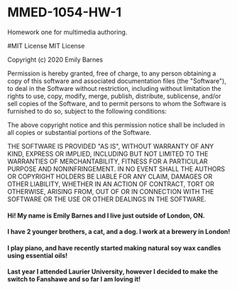 # MMED-1054-HW-1
Homework one for multimedia authoring.


#MIT License
MIT License

Copyright (c) 2020 Emily Barnes

Permission is hereby granted, free of charge, to any person obtaining a copy
of this software and associated documentation files (the "Software"), to deal
in the Software without restriction, including without limitation the rights
to use, copy, modify, merge, publish, distribute, sublicense, and/or sell
copies of the Software, and to permit persons to whom the Software is
furnished to do so, subject to the following conditions:

The above copyright notice and this permission notice shall be included in all
copies or substantial portions of the Software.

THE SOFTWARE IS PROVIDED "AS IS", WITHOUT WARRANTY OF ANY KIND, EXPRESS OR
IMPLIED, INCLUDING BUT NOT LIMITED TO THE WARRANTIES OF MERCHANTABILITY,
FITNESS FOR A PARTICULAR PURPOSE AND NONINFRINGEMENT. IN NO EVENT SHALL THE
AUTHORS OR COPYRIGHT HOLDERS BE LIABLE FOR ANY CLAIM, DAMAGES OR OTHER
LIABILITY, WHETHER IN AN ACTION OF CONTRACT, TORT OR OTHERWISE, ARISING FROM,
OUT OF OR IN CONNECTION WITH THE SOFTWARE OR THE USE OR OTHER DEALINGS IN THE
SOFTWARE.

<html>
<head>
<title> MMED-1054-HW-1</title>
</head>
<body>
<h4>Hi! My name is Emily Barnes and I live just outside of London, ON.</h4>
<h4>I have 2 younger brothers, a cat, and a dog. I work at a brewery in London!</h4>
<h4>I play piano, and have recently started making natural soy wax candles using essential oils!</h4>
<h4>Last year I attended Laurier University, however I decided to make the switch to Fanshawe and so far I am loving it!</h4>